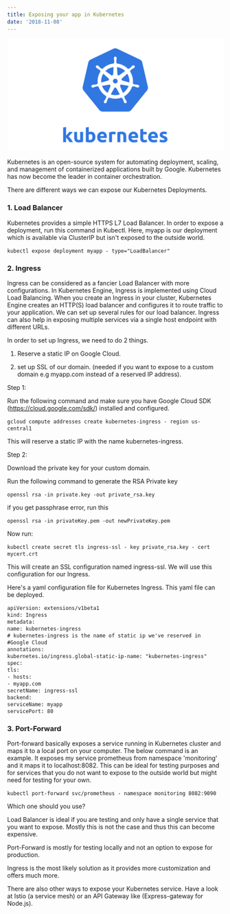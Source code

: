 ```yaml
---
title: Exposing your app in Kubernetes
date: '2018-11-08'
---
```


![Kubernetes](./kubernetes.jpg)

Kubernetes is an open-source system for automating deployment, scaling, and management of containerized applications built by Google. Kubernetes has now become the leader in container orchestration.

There are different ways we can expose our Kubernetes Deployments.

### 1. Load Balancer

Kubernetes provides a simple HTTPS L7 Load Balancer. In order to expose a deployment, run this command in Kubectl. Here, myapp is our deployment which is available via ClusterIP but isn't exposed to the outside world.

```javascript{numberLines: true}
kubectl expose deployment myapp - type="LoadBalancer"
```

### 2. Ingress

Ingress can be considered as a fancier Load Balancer with more configurations. In Kubernetes Engine, Ingress is implemented using Cloud Load Balancing. When you create an Ingress in your cluster, Kubernetes Engine creates an HTTP(S) load balancer and configures it to route traffic to your application. We can set up several rules for our load balancer. Ingress can also help in exposing multiple services via a single host endpoint with different URLs.

In order to set up Ingress, we need to do 2 things.

1. Reserve a static IP on Google Cloud.

2. set up SSL of our domain. (needed if you want to expose to a custom domain e.g myapp.com instead of a reserved IP address).

Step 1:

Run the following command and make sure you have Google Cloud SDK (https://cloud.google.com/sdk/) installed and configured.

```javascript{numberLines: true}
gcloud compute addresses create kubernetes-ingress - region us-central1
```

This will reserve a static IP with the name kubernetes-ingress.

Step 2:

Download the private key for your custom domain.

Run the following command to generate the RSA Private key

```javascript{numberLines: true}
openssl rsa -in private.key -out private_rsa.key
```

if you get passphrase error, run this

```javascript{numberLines: true}
openssl rsa -in privateKey.pem -out newPrivateKey.pem
```

Now run:

```javascript{numberLines: true}
kubectl create secret tls ingress-ssl - key private_rsa.key - cert mycert.crt
```

This will create an SSL configuration named ingress-ssl. We will use this configuration for our Ingress.

Here's a yaml configuration file for Kubernetes Ingress. This yaml file can be deployed.

```javascript{numberLines: true}
apiVersion: extensions/v1beta1
kind: Ingress
metadata:
name: kubernetes-ingress
# kubernetes-ingress is the name of static ip we've reserved in #Google Cloud
annotations:
kubernetes.io/ingress.global-static-ip-name: "kubernetes-ingress"
spec:
tls:
- hosts:
- myapp.com
secretName: ingress-ssl
backend:
serviceName: myapp
servicePort: 80
```

### 3. Port-Forward

Port-forward basically exposes a service running in Kubernetes cluster and maps it to a local port on your computer. The below command is an example. It exposes my service prometheus from namespace 'monitoring' and it maps it to localhost:8082. This can be ideal for testing purposes and for services that you do not want to expose to the outside world but might need for testing for your own.

```javascript{numberLines: true}
kubectl port-forward svc/prometheus - namespace monitoring 8082:9090
```

Which one should you use?

Load Balancer is ideal if you are testing and only have a single service that you want to expose. Mostly this is not the case and thus this can become expensive.

Port-Forward is mostly for testing locally and not an option to expose for production.

Ingress is the most likely solution as it provides more customization and offers much more.

There are also other ways to expose your Kubernetes service. Have a look at Istio (a service mesh) or an API Gateway like (Express-gateway for Node.js).
